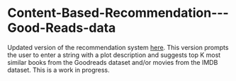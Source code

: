 # Content-Based-Recommendation---Good-Reads-data
Updated version of the recommendation system [here](https://github.com/sdhilip200/Content-Based-Recommendation---Good-Reads-data).
This version prompts the user to enter a string with a plot description and suggests top K most similar books from the Goodreads dataset and/or movies from the IMDB dataset.
This is a work in progress.